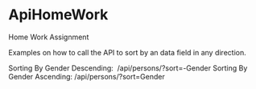 # ApiHomeWork
Home Work Assignment

Examples on how to call the API to sort by an data field in any direction.

Sorting By Gender Descending:  /api/persons/?sort=-Gender
Sorting By Gender Ascending: /api/persons/?sort=Gender
